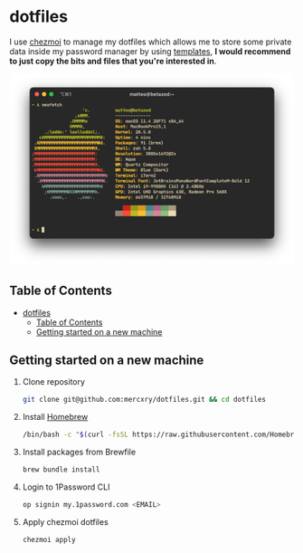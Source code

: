 # dotfiles

I use [chezmoi](https://github.com/twpayne/chezmoi) to manage my dotfiles which allows me to store some private data inside my password manager by using [templates](https://github.com/twpayne/chezmoi/blob/master/docs/TEMPLATING.md), **I would recommend to just copy the bits and files that you're interested in**.

<p align="center">
  <img src="https://github.com/mercxry/dotfiles/blob/main/assets/neofetch.png?raw=true" alt="Neofetch"/>
</p>

## Table of Contents

- [dotfiles](#dotfiles)
  - [Table of Contents](#table-of-contents)
  - [Getting started on a new machine](#getting-started-on-a-new-machine)

## Getting started on a new machine

1. Clone repository

    ```sh
    git clone git@github.com:mercxry/dotfiles.git && cd dotfiles
    ```

2. Install [Homebrew](https://brew.sh)

    ```sh
    /bin/bash -c "$(curl -fsSL https://raw.githubusercontent.com/Homebrew/install/HEAD/install.sh)"
    ```

3. Install packages from Brewfile

    ```sh
    brew bundle install
    ```

4. Login to 1Password CLI

    ```sh
    op signin my.1password.com <EMAIL>
    ```

5. Apply chezmoi dotfiles

    ```sh
    chezmoi apply
    ```

